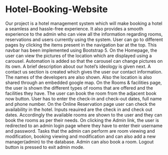 # Hotel-Booking-Website
Our project is a hotel management system which will make booking a hotel a seamless and hassle-free experience. It also provides a smooth experience to the admin who can view all the information regarding rooms, reservations and users currently using the system.
User can go to different pages by clicking the items present in the navigation bar at the top. This navbar has been implemented using Bootstrap 5.
On the Homepage, the user can view the pictures of the location which are displayed using a carousel. Automation is added so that the carousel can change pictures on its own. A brief description about our hotel’s ideology is given next. 
A contact us section is created which gives the user our contact information. The names of the developers are also shown. Also the location is also shared through an embedded google map.
On the Rooms & facilities page, the user is shown the different types of rooms that are offered and the facilities they have. The user can book the room from the adjacent book now button. User has to enter the check-in and check-out dates, full name and phone number.
On the Online Reservation page user can check the availability in the hotel. Inputs reauired are the check in and check out dates. Accordingly the available rooms are shown to the user and they can book the rooms as per their needs.
On clicking the Admin link, the user is redirected to an admin login page where they have to enter their username and password. Tasks that the admin can perform are room viewing and modification, booking viewing and modification and can also add a new manager(admin) to the database. Admin can also book a room. Logout button is pressed to exit admin mode.
